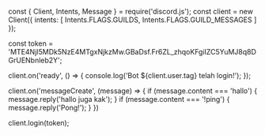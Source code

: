 const { Client, Intents, Message } = require('discord.js');
const client = new Client({
  intents: [
    Intents.FLAGS.GUILDS,
    Intents.FLAGS.GUILD_MESSAGES
  ]
});

const token = 'MTE4NjI5MDk5NzE4MTgxNjkzMw.GBaDsf.Fr6ZL_zhqoKFgiIZC5YuMJ8q8DGrUENbnleb2Y';

client.on('ready', () => {
    console.log('Bot ${client.user.tag} telah login!');
});

client.on('messageCreate', (message) => {
    if (message.content === 'hallo') {
        message.reply('hallo juga kak');
    }
    if (message.content === '!ping') {
        message.reply('Pong!');
    }
})

client.login(token);
